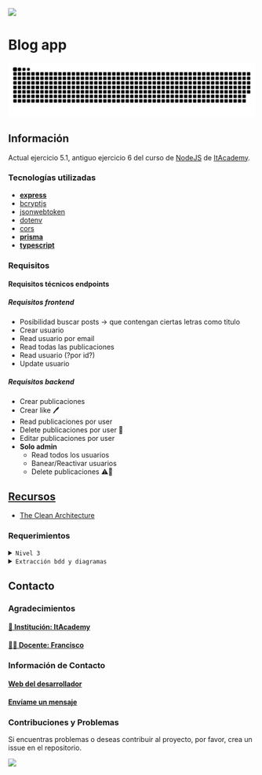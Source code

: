 <img src="https://user-images.githubusercontent.com/73097560/115834477-dbab4500-a447-11eb-908a-139a6edaec5c.gif">

# Blog app
<a href="https://github.com/SKRTEEEEEE">
<div align="center">
  <img  src="https://github.com/SKRTEEEEEE/SKRTEEEEEE/blob/main/resources/img/grid-snake.svg"
       alt="snake" />
</div>
</a>

## Información
Actual ejercicio 5.1, antiguo ejercicio 6 del curso de [NodeJS](https://nodejs.org/en) de [ItAcademy](https://www.barcelonactiva.cat/es/itacademy).
### Tecnologías utilizadas
- [**express**](https://expressjs.com/es/)
- [bcryptjs](https://www.npmjs.com/package/bcryptjs)
- [jsonwebtoken](https://www.npmjs.com/package/jsonwebtoken)
- [dotenv](https://www-dotenv-org.webpkgcache.com/doc/-/s/www.dotenv.org/docs/)
- [cors](https://www.npmjs.com/package/cors#usage)
- [**prisma**](https://www.prisma.io/docs)
- [**typescript**](https://www.typescriptlang.org/docs/)

### Requisitos 
#### Requisitos técnicos endpoints
##### Requisitos frontend
- Posibilidad buscar posts -> que contengan ciertas letras como titulo
- Crear usuario
- Read usuario por email
- Read todas las publicaciones
- Read usuario (?por id?)
- Update usuario
##### Requisitos backend
- Crear publicaciones
- Crear like 🖊️
- Read publicaciones por user
- Delete publicaciones por user 🔎
- Editar publicaciones por user
- **Solo admin**
  - Read todos los usuarios
  - Banear/Reactivar usuarios
  - Delete publicaciones ⚠️🔎


## [Recursos](https://github.com/SKRTEEEEEE/markdowns/)
- [The Clean Architecture](https://blog.cleancoder.com/uncle-bob/2012/08/13/the-clean-architecture.html)
### Requerimientos


<details><summary><code><bold>Nivel 3</bold> </code></summary><br/>

- _En este caso se utiliza un script de ts, junto a mongoose, para crear y poblar la base de datos_
##### Proceso elaboración
- _**No necesario una vez clonado!**_
1. Crear tipos bdd. Podemos [ver el archivo de tipos, haciendo click aquí](./src/types.d.ts)
2. Crear esquemas bdd utilizando mongoose. Podemos [ver el archivo de esquemas, haciendo click aquí](./src/schemas.ts)
3. Crear función para obtener conexión a nuestro entorno. Podemos [ver el archivo con la función de conexión, haciendo click aquí](./src/lib.ts)
4. Crear función principal encargada de ejecutar la conexión, crear y poblar la base de datos. Podemos ver [el archivo script de creación y población de la bdd, haciendo click aquí!](./src/initDb-script.ts)
##### Instalación dependencias
- Para instalar las dependencias, usar el siguiente comando:
```bash
npm i
```
##### Ejecutar script
- Ejecutar script para crear y poblar las bases de datos
```
npx ts-node src/initDb-script.ts
```

</details>


<details><summary><code><bold>Extracción bdd y diagramas</bold> </code></summary><br/>

##### Descargar y configurar/instalar [MongoDB Command Line Database Tools](https://www.mongodb.com/try/download/database-tools)
- _Si no tenemos MongoDB Command Line Database Tools_
- Descargar la version actual de MongoDB Command Line Database Tools, encuentra-la en [esta pagina](https://www.mongodb.com/try/download/database-tools).
- Descargar la version para el tipo de arquitectura que utilize nuestro PC(x64/x32). 
- Descomprimir el archivo descargado, en la carpeta deseada, se recomienda en `C:\Program Files\MongoDB`. Se recomienda cambiar el nombre a la carpeta a `Tools`.
##### Exportar colecciones usando `mongoexport`
- Abrir PowerShell con permisos de administrador: Buscar PowerShell, hacer click con el botón derecho y hacer click en la opción `Ejecutar como Administrador`.
- Navegar a la carpeta, utilizando el siguiente comando:
  ```powershell
  cd "C:\Program Files\MongoDB\Tools\bin"
  ```
- Una vez ubicado en la carpeta, proceder a la extracción de nuestro documento de la bdd en formato json, para ello utiliza este comando base:
  ```PowerShell
  .\mongoexport.exe --db <nombre-bdd> --collection <nombre-collection> --out <ruta-carpeta>/<archivo-salida>.json --jsonArray
  ```

  - En este caso, para la colección de usuarios de la base de datos, puedes utilizar este, pero **recuerda** sustituir con el nombre de tu usuario de Pc en el campo `<tu-usuario>`:
    ```PowerShell
    .\mongoexport.exe --db culDAmpolla --collection clientes --out "C:/Users/<tu-usuario>/Documents/culdamp.clientes.json" --jsonArray

    ```

  - Una vez lanzado el comando, debe aparecer este mensaje en la terminal:
    ```PowerShell
    2024-09-21T16:38:13.539+0200    connected to: mongodb://localhost/
    2024-09-21T16:38:13.575+0200    exported 2 records
    ```
- En este punto, en la carpeta de documentos podrás visualizar la colección creada.

</details>

## Contacto

### Agradecimientos
#### [🏫 Institución: ItAcademy](https://www.barcelonactiva.cat/es/itacademy)
#### [🧑‍🏫 Docente: Francisco](https://frivero.com.ar/)

### Información de Contacto
#### [Web del desarrollador](profile-skrt.vercel.app)
#### [Envíame un mensaje](mailto:adanreh.m@gmail.com)

### Contribuciones y Problemas

Si encuentras problemas o deseas contribuir al proyecto, por favor, crea un issue en el repositorio.

<img src="https://user-images.githubusercontent.com/73097560/115834477-dbab4500-a447-11eb-908a-139a6edaec5c.gif">